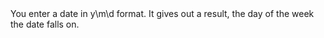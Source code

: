 <html>
<body>
You enter a date in y\<space\>m\<space\>d format. It gives out a result, the day of the week the date falls on.

<p id="demo"></p>

<script>
document.getElementById("demo").innerHTML = Date();
</script>

</body>
</html>
